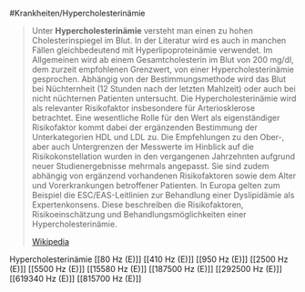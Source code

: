 #Krankheiten/Hypercholesterinämie
> Unter **Hypercholesterinämie** versteht man einen zu hohen Cholesterinspiegel im Blut. In der Literatur wird es auch in manchen Fällen gleichbedeutend mit Hyperlipoproteinämie verwendet. Im Allgemeinen wird ab einem Gesamtcholesterin im Blut von 200 mg/dl, dem zurzeit empfohlenen Grenzwert, von einer Hypercholesterinämie gesprochen. Abhängig von der Bestimmungsmethode wird das Blut bei Nüchternheit (12 Stunden nach der letzten Mahlzeit) oder auch bei nicht nüchternen Patienten untersucht. Die Hypercholesterinämie wird als relevanter Risikofaktor insbesondere für Arteriosklerose betrachtet. Eine wesentliche Rolle für den Wert als eigenständiger Risikofaktor kommt dabei der ergänzenden Bestimmung der Unterkategorien HDL und LDL zu. Die Empfehlungen zu den Ober-, aber auch Untergrenzen der Messwerte im Hinblick auf die Risikokonstellation wurden in den vergangenen Jahrzehnten aufgrund neuer Studienergebnisse mehrmals angepasst. Sie sind zudem abhängig von ergänzend vorhandenen Risikofaktoren sowie dem Alter und Vorerkrankungen betroffener Patienten. In Europa gelten zum Beispiel die ESC/EAS-Leitlinien zur Behandlung einer Dyslipidämie als Expertenkonsens. Diese beschreiben die Risikofaktoren, Risikoeinschätzung und Behandlungsmöglichkeiten einer Hypercholesterinämie.
>
> [Wikipedia](https://de.wikipedia.org/wiki/Hypercholesterin%C3%A4mie)

Hypercholesterinämie
[[80 Hz (E)]]
[[410 Hz (E)]]
[[950 Hz (E)]]
[[2500 Hz (E)]]
[[5500 Hz (E)]]
[[15580 Hz (E)]]
[[187500 Hz (E)]]
[[292500 Hz (E)]]
[[619340 Hz (E)]]
[[815700 Hz (E)]]